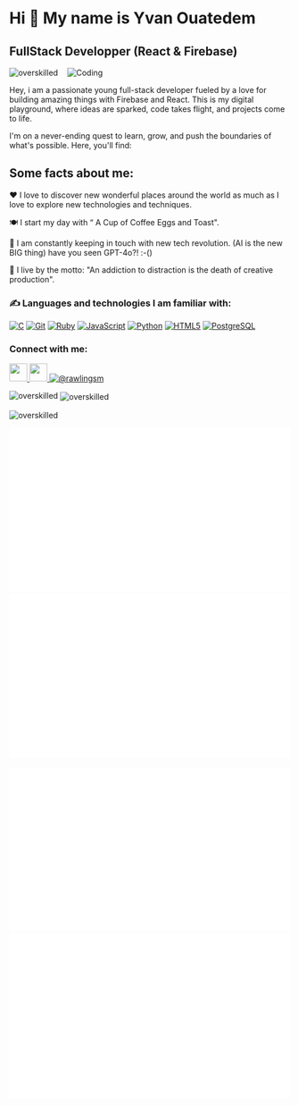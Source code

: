 Hi 👋 My name is Yvan Ouatedem
======================

FullStack Developper (React & Firebase)
-------------------------------------

<img align="right" alt="Coding" width="400" src="https://cdn.dribbble.com/users/1162077/screenshots/3848914/programmer.gif">

<p align="left"> <img src="https://komarev.com/ghpvc/?username=overskiled&label=Profile%20views&color=0e75b6&style=flat" alt="overskilled" /> </p>


Hey, i am a passionate young full-stack developer fueled by a love for building amazing things with Firebase and React.  This is my digital playground, where ideas are sparked, code takes flight, and projects come to life.

I'm on a never-ending quest to learn, grow, and push the boundaries of what's possible. Here, you'll find:

Some facts about me: 
-------------------------------------
❤ I love to discover new wonderful places around the world as much as I love to explore new technologies and techniques. 

🍽 I start my day with “ A Cup of Coffee Eggs and Toast". 

🧠 I am constantly keeping in touch with new tech revolution. (AI is the new BIG thing) have you seen GPT-4o?! :-()

💫 I live by the motto: "An addiction to distraction is the death of creative production".

### ✍ Languages and technologies I am familiar with:

<p align="left">
<a href="https://docs.microsoft.com/en-us/cpp/?view=msvc-170" target="_blank" rel="noreferrer"><img src="https://raw.githubusercontent.com/danielcranney/readme-generator/main/public/icons/skills/react-colored.svg" width="36" height="36" alt="C" /></a>
<a href="https://git-scm.com/" target="_blank" rel="noreferrer"><img src="https://raw.githubusercontent.com/danielcranney/readme-generator/main/public/icons/skills/git-colored.svg" width="36" height="36" alt="Git" /></a>
<a href="https://www.oracle.com/java/" target="_blank" rel="noreferrer"><img src="https://raw.githubusercontent.com/danielcranney/readme-generator/main/public/icons/skills/ruby-colored.svg" width="36" height="36" alt="Ruby" /></a>
<a href="https://developer.mozilla.org/en-US/docs/Web/JavaScript" target="_blank" rel="noreferrer"><img src="https://raw.githubusercontent.com/danielcranney/readme-generator/main/public/icons/skills/javascript-colored.svg" width="36" height="36" alt="JavaScript" /></a>
<a href="https://www.python.org/" target="_blank" rel="noreferrer"><img src="https://raw.githubusercontent.com/danielcranney/readme-generator/main/public/icons/skills/python-colored.svg" width="36" height="36" alt="Python" /></a>
<a href="https://developer.mozilla.org/en-US/docs/Glossary/HTML5" target="_blank" rel="noreferrer"><img src="https://raw.githubusercontent.com/danielcranney/readme-generator/main/public/icons/skills/c-colored.svg" width="36" height="36" alt="HTML5" /></a>
<a href="https://www.postgresql.org/" target="_blank" rel="noreferrer"><img src="https://raw.githubusercontent.com/danielcranney/readme-generator/main/public/icons/skills/firebase-colored.svg" width="36" height="36" alt="PostgreSQL" /></a>
</p>


### Connect with me:

  
  
  
  
  <a href="https://www.github.com/overskilled" target="_blank" rel="noreferrer">
    <img src="https://raw.githubusercontent.com/danielcranney/readme-generator/main/public/icons/socials/github-dark.svg" width="32" height="32" />
  </a>
  <a href="https://www.linkedin.com/in/rawling-mukhen-ab6395259/" target="_blank" rel="noreferrer">
    <img src="https://raw.githubusercontent.com/danielcranney/readme-generator/main/public/icons/socials/linkedin.svg" width="32" height="32" />
  </a>
  <a href="https://medium.com/@rawlingsm" target="_blank" rel="noreferrer">
    <img src="https://raw.githubusercontent.com/rahuldkjain/github-profile-readme-generator/master/src/images/icons/Social/medium.svg" alt="@rawlingsm" height="32" width="32" style="vertical-align: text-bottom;" />
  </a>
</p>




<p><img align="left" src="https://github-readme-stats.vercel.app/api/top-langs?username=overskilled&show_icons=true&locale=en&layout=compact" alt="overskilled" /></p>

<p>&nbsp;<img align="center" src="https://github-readme-stats.vercel.app/api?username=overskilled&show_icons=true&locale=en" alt="overskilled" /></p>

<p><img align="center" src="https://github-readme-streak-stats.herokuapp.com/?user=overskilled&" alt="overskilled" /></p>

![](https://raw.githubusercontent.com/overskilled/github-stats/master/generated/overview.svg#gh-dark-mode-only)
![](https://raw.githubusercontent.com/overskilled/github-stats/master/generated/overview.svg#gh-light-mode-only)

![](https://raw.githubusercontent.com/overskilled/github-stats/master/generated/languages.svg#gh-dark-mode-only)
![](https://raw.githubusercontent.com/overskilled/github-stats/master/generated/languages.svg#gh-light-mode-only)
<!---
overskilled/overskilled is a ✨ special ✨ repository because its `README.md` (this file) appears on your GitHub profile.
You can click the Preview link to take a look at your changes.
--->
